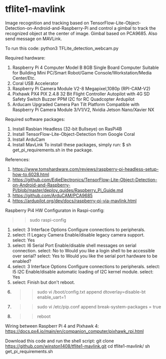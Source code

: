 # tflite1-mavlink
Image recognition and tracking based on TensorFlow-Lite-Object-Detection-on-Android-and-Raspberry-Pi and control a gimbal to track the recognized object at the center of image.  Gimbal based on PCA9685.  Also send message on MAVLink.

To run this code:
python3 TFLite_detection_webcam.py

Required hardware:
1)  Raspberry Pi 4 Computer Model B 8GB Single Board Computer Suitable for Building Mini PC/Smart Robot/Game Console/Workstation/Media Center/Etc.
2)  Coral USB Accelerator
3)  Raspberry Pi Camera Module V2-8 Megapixel,1080p (RPI-CAM-V2)
4)  Pixhawk PX4 PIX 2.4.8 32 Bit Flight Controller Autopilot with 4G SD Safety Switch Buzzer PPM I2C for RC Quadcopter Ardupilot
5)  Arducam Upgraded Camera Pan Tilt Platform Compatible with Raspberry Pi Camera Module 3/V1/V2, Nvidia Jetson Nano/Xavier NX

Required software packages:
1)  Install Rasbian Headless (32-bit Bullseye) on RasPi4B
2)  Install TensorFlow-Lite-Object-Detection from Google Coral
3)  Install ArduCam
4)  Install MavLink
To install these packages, simply run:
  $ sh get_pi_requirements.sh in the package.

References:
1)  https://www.tomshardware.com/reviews/raspberry-pi-headless-setup-how-to,6028.html
2)  https://github.com/EdjeElectronics/TensorFlow-Lite-Object-Detection-on-Android-and-Raspberry-Pi/blob/master/deploy_guides/Raspberry_Pi_Guide.md
3)  https://github.com/ArduCAM/PCA9685
4)  https://ardupilot.org/dev/docs/raspberry-pi-via-mavlink.html

Raspberry Pi4 HW Configuraton in Raspi-config:
>> sudo raspi-config
1)  select: 3 Interface Options    Configure connections to peripherals.
2)  select: I1 Legacy Camera Enable/disable legacy camera support.  
    select: Yes
3)  select: I6 Serial Port Enable/disable shell messages on serial connection.
    select: No to Would you like a login shell to be accessible over serial?
    select: Yes to Would you like the serial port hardware to be enabled?
4)  select: 3 Interface Options    Configure connections to peripherals.
    select: I5 I2C Enable/disable automatic loading of I2C kernel module.
    select: Yes
5)  select: Finish but don't reboot.
6)  >> sudo vi /boot/config.txt append
    dtoverlay=disable-bt
    enable_uart=1
7)  >> sudo vi /etc/pip.conf append
    break-system-packages = true
8)  >> reboot

Wiring between Raspberr Pi 4 and Pixhawk 4:
https://docs.px4.io/main/en/companion_computer/pixhawk_rpi.html

Download this code and run the shell script:
git clone https://github.com/winston1408/tflite1-mavlink.git
cd tflite1-mavlink/
sh get_pi_requirements.sh
